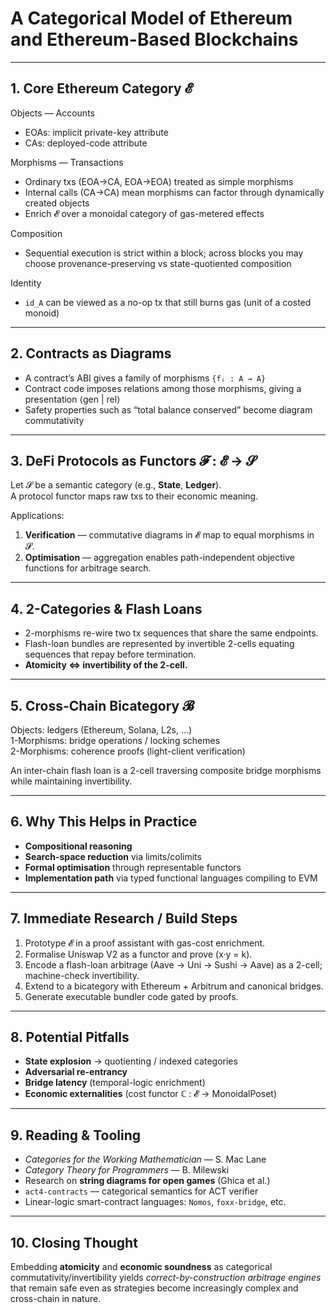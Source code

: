 # A Categorical Model of Ethereum and Ethereum-Based Blockchains

---

## 1. Core Ethereum Category 𝓔

Objects — Accounts  
- EOAs: implicit private-key attribute  
- CAs: deployed-code attribute  

Morphisms — Transactions  
- Ordinary txs (EOA→CA, EOA→EOA) treated as simple morphisms  
- Internal calls (CA→CA) mean morphisms can factor through dynamically created objects  
- Enrich 𝓔 over a monoidal category of gas-metered effects  

Composition  
- Sequential execution is strict within a block; across blocks you may choose provenance-preserving vs state-quotiented composition  

Identity  
- `id_A` can be viewed as a no-op tx that still burns gas (unit of a costed monoid)  

---

## 2. Contracts as Diagrams

- A contract’s ABI gives a family of morphisms `{fᵢ : A → A}`  
- Contract code imposes relations among those morphisms, giving a presentation ⟨gen | rel⟩  
- Safety properties such as “total balance conserved” become diagram commutativity  

---

## 3. DeFi Protocols as Functors 𝓕 : 𝓔 → 𝓢

Let 𝓢 be a semantic category (e.g., **State**, **Ledger**).  
A protocol functor maps raw txs to their economic meaning.

Applications:  
1. **Verification** — commutative diagrams in 𝓔 map to equal morphisms in 𝓢.  
2. **Optimisation** — aggregation enables path-independent objective functions for arbitrage search.  

---

## 4. 2-Categories & Flash Loans

- 2-morphisms re-wire two tx sequences that share the same endpoints.  
- Flash-loan bundles are represented by invertible 2-cells equating sequences that repay before termination.  
- **Atomicity ⇔ invertibility of the 2-cell.**  

---

## 5. Cross-Chain Bicategory 𝓑

Objects: ledgers (Ethereum, Solana, L2s, …)  
1-Morphisms: bridge operations / locking schemes  
2-Morphisms: coherence proofs (light-client verification)  

An inter-chain flash loan is a 2-cell traversing composite bridge morphisms while maintaining invertibility.  

---

## 6. Why This Helps in Practice

- **Compositional reasoning**  
- **Search-space reduction** via limits/colimits  
- **Formal optimisation** through representable functors  
- **Implementation path** via typed functional languages compiling to EVM  

---

## 7. Immediate Research / Build Steps

1. Prototype 𝓔 in a proof assistant with gas-cost enrichment.  
2. Formalise Uniswap V2 as a functor and prove \(x·y = k\).  
3. Encode a flash-loan arbitrage (Aave → Uni → Sushi → Aave) as a 2-cell; machine-check invertibility.  
4. Extend to a bicategory with Ethereum + Arbitrum and canonical bridges.  
5. Generate executable bundler code gated by proofs.  

---

## 8. Potential Pitfalls

- **State explosion** → quotienting / indexed categories  
- **Adversarial re-entrancy**  
- **Bridge latency** (temporal-logic enrichment)  
- **Economic externalities** (cost functor ℂ : 𝓔 → MonoidalPoset)  

---

## 9. Reading & Tooling

- *Categories for the Working Mathematician* — S. Mac Lane  
- *Category Theory for Programmers* — B. Milewski  
- Research on **string diagrams for open games** (Ghica et al.)  
- `act4-contracts` — categorical semantics for ACT verifier  
- Linear-logic smart-contract languages: `Nomos`, `foxx-bridge`, etc.  

---

## 10. Closing Thought

Embedding **atomicity** and **economic soundness** as categorical commutativity/invertibility yields *correct-by-construction arbitrage engines* that remain safe even as strategies become increasingly complex and cross-chain in nature. 